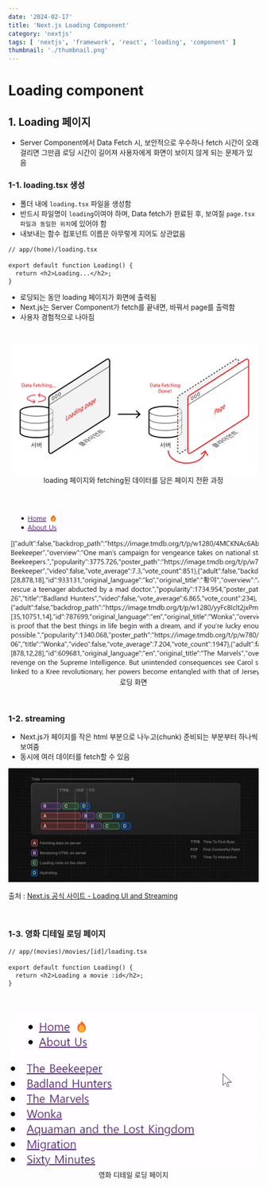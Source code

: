```yaml
---
date: '2024-02-17'
title: 'Next.js Loading Component'
category: 'nextjs'
tags: [ 'nextjs', 'framework', 'react', 'loading', 'component' ]
thumbnail: './thumbnail.png'
---
```


# Loading component

## 1. Loading 페이지

- Server Component에서 Data Fetch 시, 보안적으로 우수하나 fetch 시간이 오래 걸리면 그만큼 로딩 시간이 길어져 사용자에게 화면이 보이지 않게 되는 문제가 있음

### 1-1. loading.tsx 생성

- 폴더 내에 `loading.tsx` 파일을 생성함
- 반드시 파일명이 `loading`이여야 하며, Data fetch가 완료된 후, 보여질 `page.tsx 파일과 동일한 위치`에 있어야 함
- 내보내는 함수 컴포넌트 이름은 아무렇게 지어도 상관없음

```tsx
// app/(home)/loading.tsx

export default function Loading() {
  return <h2>Loading...</h2>;
}
```

- 로딩되는 동안 loading 페이지가 화면에 출력됨
- Next.js는 Server Component가 fetch를 끝내면, 바꿔서 page를 출력함
- 사용자 경험적으로 나아짐

<br>

<p align="center">
    <img src="Nextjs_server_data_fetching.png" alt="server data fetching"><br/>
    <span>loading 페이지와 fetching된 데이터를 담은 페이지 전환 과정</span>
</p>

<br>

<p align="center">
    <img src="Nextjs_loading.gif" alt="로딩 화면"><br/>
    <span>로딩 화면</span>
</p>

<br/>

### 1-2. streaming

- Next.js가 페이지를 작은 html 부분으로 나누고(chunk) 준비되는 부분부터 하나씩 보여줌
- 동시에 여러 데이터를 fetch할 수 있음

![streaming](Nextjs_streaming.png)

출처 : [Next.js 공식 사이트 - Loading UI and Streaming](https://nextjs.org/docs/app/building-your-application/routing/loading-ui-and-streaming#what-is-streaming)

<br>

### 1-3. 영화 디테일 로딩 페이지

```tsx
// app/(movies)/movies/[id]/loading.tsx

export default function Loading() {
  return <h2>Loading a movie :id</h2>;
}
```

<br>

<p align="center">
    <img src="Nextjs_movie_detail_loading.gif" alt="영화 디테일 로딩 페이지"><br/>
    <span>영화 디테일 로딩 페이지</span>
</p>

[//]: # (---)

[//]: # ()

[//]: # (## Source)

[//]: # ()

[//]: # (- [<>]&#40;<>&#41;)

